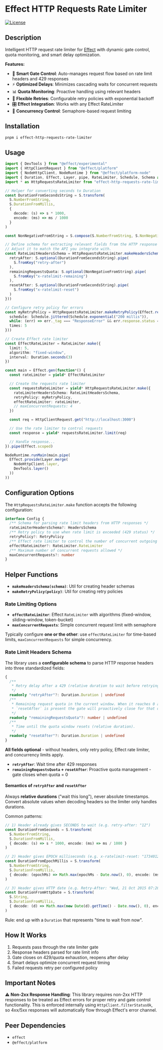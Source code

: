 # Effect HTTP Requests Rate Limiter

[![License](https://img.shields.io/badge/license-MIT-blue.svg)](https://opensource.org/licenses/MIT)

## Description

Intelligent HTTP request rate limiter for [Effect](https://effect.website/) with dynamic gate control, quota monitoring, and smart delay optimization.

**Features:**
- 🚪 **Smart Gate Control**: Auto-manages request flow based on rate limit headers and 429 responses
- ⚡ **Optimized Delays**: Minimizes cascading waits for concurrent requests
- 📊 **Quota Monitoring**: Proactive handling using relevant headers
- 🔄 **Flexible Retries**: Configurable retry policies with exponential backoff
- 🎛️ **Effect Integration**: Works with any Effect RateLimiter
- 🚦 **Concurrency Control**: Semaphore-based request limiting

## Installation

```sh
pnpm i effect-http-requests-rate-limiter
```

## Usage

```ts
import { DevTools } from "@effect/experimental"
import { HttpClientRequest } from "@effect/platform"
import { NodeHttpClient, NodeRuntime } from "@effect/platform-node"
import { Duration, Effect, Layer, pipe, RateLimiter, Schedule, Schema as S } from "effect"
import * as HttpRequestsRateLimiter from "effect-http-requests-rate-limiter"

// Helper for converting seconds to Duration
const DurationFromSecondsString = S.transform(
  S.NumberFromString,
  S.DurationFromMillis,
  {
    decode: (s) => s * 1000,
    encode: (ms) => ms / 1000
  }
)

const NonNegativeFromString = S.compose(S.NumberFromString, S.NonNegative)

// Define schema for extracting relevant fields from the HTTP response headers
// Adjust it to match the API you integrate with.
const RateLimitHeadersSchema = HttpRequestsRateLimiter.makeHeadersSchema(S.Struct({
  retryAfter: S.optional(DurationFromSecondsString).pipe(
    S.fromKey("retry-after")
  ),
  remainingRequestsQuota: S.optional(NonNegativeFromString).pipe(
    S.fromKey("x-ratelimit-remaining")
  ),
  resetAfter: S.optional(DurationFromSecondsString).pipe(
    S.fromKey("x-ratelimit-reset")
  )
}))

// Configure retry policy for errors
const myRetryPolicy = HttpRequestsRateLimiter.makeRetryPolicy(Effect.retry({
  schedule: Schedule.jittered(Schedule.exponential("200 millis")),
  while: (err) => err._tag === "ResponseError" && err.response.status === 429,
  times: 5
}))

// Create Effect rate limiter
const EffectRateLimiter = RateLimiter.make({
  limit: 5,
  algorithm: "fixed-window",
  interval: Duration.seconds(3)
})

const main = Effect.gen(function*() {
  const rateLimiter = yield* EffectRateLimiter

  // Create the requests rate limiter
  const requestsRateLimiter = yield* HttpRequestsRateLimiter.make({
    rateLimiterHeadersSchema: RateLimitHeadersSchema,
    retryPolicy: myRetryPolicy,
    effectRateLimiter: rateLimiter,
    // maxConcurrentRequests: 4
  })

  const req = HttpClientRequest.get("http://localhost:3000")

  // Use the rate limiter to control requests
  const response = yield* requestsRateLimiter.limit(req)

  // Handle response...
}).pipe(Effect.scoped)

NodeRuntime.runMain(main.pipe(
  Effect.provide(Layer.merge(
    NodeHttpClient.layer,
    DevTools.layer()
  ))
))
```

## Configuration Options

The `HttpRequestsRateLimiter.make` function accepts the following configuration:

```ts
interface Config {
  /** Schema for parsing rate limit headers from HTTP responses */
  rateLimiterHeadersSchema?: HeadersSchema
  /** Retry policy to use when rate limit is exceeded (429 status) */
  retryPolicy?: RetryPolicy
  /** Effect rate limiter to control the number of concurrent outgoing requests */
  effectRateLimiter?: RateLimiter.RateLimiter
  /** Maximum number of concurrent requests allowed */
  maxConcurrentRequests?: number
}
```

## Helper Functions

- **`makeHeadersSchema(schema)`**: Util for creating header schemas
- **`makeRetryPolicy(policy)`**: Util for creating retry policies

### Rate Limiting Options

- **`effectRateLimiter`**: Effect `RateLimiter` with algorithms (fixed-window, sliding-window, token-bucket)
- **`maxConcurrentRequests`**: Simple concurrent request limit with semaphore

Typically configure **one or the other**: use `effectRateLimiter` for time-based limits, `maxConcurrentRequests` for simple concurrency.

### Rate Limit Headers Schema

The library uses a **configurable schema** to parse HTTP response headers into three standardized fields:

```ts
{
  /**
   * Retry delay after a 429 (relative duration to wait before retrying).
   */
  readonly "retryAfter"?: Duration.Duration | undefined
  /**
   * Remaining request quota in the current window. When it reaches 0 and
   * `resetAfter` is present the gate will proactively close for that duration.
   */
  readonly "remainingRequestsQuota"?: number | undefined
  /**
   * Time until the quota window resets (relative duration).
   */
  readonly "resetAfter"?: Duration.Duration | undefined
}
```

**All fields optional** - without headers, only retry policy, Effect rate limiter, and concurrency limits apply.

- **`retryAfter`**: Wait time after 429 responses
- **`remainingRequestsQuota` + `resetAfter`**: Proactive quota management - gate closes when quota = 0

#### Semantics of `retryAfter` and `resetAfter`

Always **relative durations** ("wait this long"), never absolute timestamps. Convert absolute values when decoding headers so the limiter only handles durations.

Common patterns:

```ts
// 1) Header already gives SECONDS to wait (e.g. retry-after: "12")
const DurationFromSeconds = S.transform(
  S.NumberFromString,
  S.DurationFromMillis,
  { decode: (s) => s * 1000, encode: (ms) => ms / 1000 }
)

// 2) Header gives EPOCH milliseconds (e.g. x-ratelimit-reset: "1734012345123")
const DurationFromEpochMillis = S.transform(
  S.NumberFromString,
  S.DurationFromMillis,
  { decode: (epochMs) => Math.max(epochMs - Date.now(), 0), encode: (ms) => Date.now() + ms }
)

// 3) Header gives HTTP date (e.g. Retry-After: "Wed, 21 Oct 2015 07:28:00 GMT")
const DurationFromHttpDate = S.transform(
  S.String,
  S.DurationFromMillis,
  { decode: (d) => Math.max(new Date(d).getTime() - Date.now(), 0), encode: (ms) => new Date(Date.now() + ms).toUTCString() }
)
```

Rule: end up with a `Duration` that represents "time to wait from now".

## How It Works

1. Requests pass through the rate limiter gate
2. Response headers parsed for rate limit info
3. Gate closes on 429/quota exhaustion, reopens after delay
4. Smart delays optimize concurrent request timing
5. Failed requests retry per configured policy

## Important Notes

⚠️ **Non-2xx Response Handling**: This library requires non-2xx HTTP responses to be treated as Effect errors for proper retry and gate control functionality. This is enforced internally using `HttpClient.filterStatusOk`, so 4xx/5xx responses will automatically flow through Effect's error channel.

## Peer Dependencies

- `effect`
- `@effect/platform`
